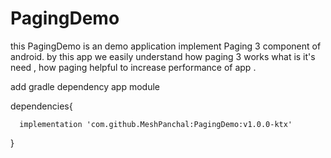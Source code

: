 # PagingDemo
this PagingDemo is an demo application implement Paging 3 component of android. by this app we easily understand how paging 3 works what is it's need , how paging helpful to increase performance of app .

add gradle dependency app module 

dependencies{

      implementation 'com.github.MeshPanchal:PagingDemo:v1.0.0-ktx'
}

